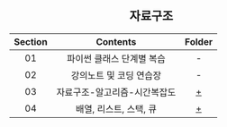 <div align=center>

## 자료구조

|**Section**|**Contents**|**Folder**|
|:---:|:---:|:---:|
|01|파이썬 클래스 단계별 복습|-|
|02|강의노트 및 코딩 연습장|-|
|03|자료구조-알고리즘-시간복잡도|[+](/data%20structure/03)|
|04|배열, 리스트, 스택, 큐|[+](/data%20structure/04)|
 
</div>

